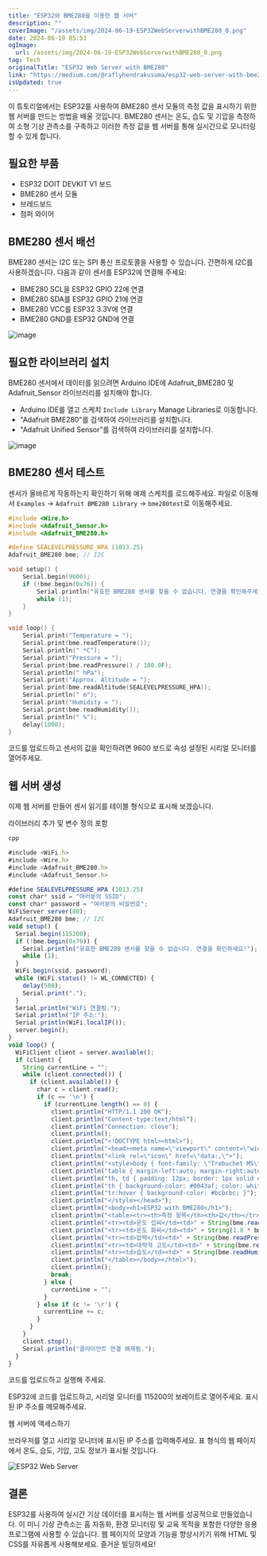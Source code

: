 ```yaml
---
title: "ESP32와 BME280을 이용한 웹 서버"
description: ""
coverImage: "/assets/img/2024-06-19-ESP32WebServerwithBME280_0.png"
date: 2024-06-19 05:53
ogImage: 
  url: /assets/img/2024-06-19-ESP32WebServerwithBME280_0.png
tag: Tech
originalTitle: "ESP32 Web Server with BME280"
link: "https://medium.com/@raflyhendrakusuma/esp32-web-server-with-bme280-ac98a4bda18a"
isUpdated: true
---
```






이 튜토리얼에서는 ESP32를 사용하여 BME280 센서 모듈의 측정 값을 표시하기 위한 웹 서버를 만드는 방법을 배울 것입니다. BME280 센서는 온도, 습도 및 기압을 측정하여 소형 기상 관측소를 구축하고 이러한 측정 값을 웹 서버를 통해 실시간으로 모니터링할 수 있게 합니다.

## 필요한 부품

- ESP32 DOIT DEVKIT V1 보드
- BME280 센서 모듈
- 브레드보드
- 점퍼 와이어

## BME280 센서 배선

<div class="content-ad"></div>

BME280 센서는 I2C 또는 SPI 통신 프로토콜을 사용할 수 있습니다. 간편하게 I2C를 사용하겠습니다. 다음과 같이 센서를 ESP32에 연결해 주세요:

- BME280 SCL을 ESP32 GPIO 22에 연결
- BME280 SDA를 ESP32 GPIO 21에 연결
- BME280 VCC를 ESP32 3.3V에 연결
- BME280 GND를 ESP32 GND에 연결

![image](/assets/img/2024-06-19-ESP32WebServerwithBME280_0.png)

## 필요한 라이브러리 설치

<div class="content-ad"></div>

BME280 센서에서 데이터를 읽으려면 Arduino IDE에 Adafruit_BME280 및 Adafruit_Sensor 라이브러리를 설치해야 합니다.

- Arduino IDE를 열고 스케치 `Include Library` Manage Libraries로 이동합니다.
- "Adafruit BME280"를 검색하여 라이브러리를 설치합니다.
- "Adafruit Unified Sensor"를 검색하여 라이브러리를 설치합니다.

![image](/assets/img/2024-06-19-ESP32WebServerwithBME280_1.png)

## BME280 센서 테스트

<div class="content-ad"></div>

센서가 올바르게 작동하는지 확인하기 위해 예제 스케치를 로드해주세요. 파일로 이동해서 `Examples` -> `Adafruit BME280 Library` -> `bme280test`로 이동해주세요.

```cpp
#include <Wire.h>
#include <Adafruit_Sensor.h>
#include <Adafruit_BME280.h>

#define SEALEVELPRESSURE_HPA (1013.25)
Adafruit_BME280 bme; // I2C

void setup() {
    Serial.begin(9600);
    if (!bme.begin(0x76)) {
        Serial.println("유효한 BME280 센서를 찾을 수 없습니다. 연결을 확인해주세요!");
        while (1);
    }
}

void loop() {
    Serial.print("Temperature = ");
    Serial.print(bme.readTemperature());
    Serial.println(" *C");
    Serial.print("Pressure = ");
    Serial.print(bme.readPressure() / 100.0F);
    Serial.println(" hPa");
    Serial.print("Approx. Altitude = ");
    Serial.print(bme.readAltitude(SEALEVELPRESSURE_HPA));
    Serial.println(" m");
    Serial.print("Humidity = ");
    Serial.print(bme.readHumidity());
    Serial.println(" %");
    delay(1000);
}
```

코드를 업로드하고 센서의 값을 확인하려면 9600 보드로 속성 설정된 시리얼 모니터를 열어주세요.

## 웹 서버 생성

<div class="content-ad"></div>

이제 웹 서버를 만들어 센서 읽기를 테이블 형식으로 표시해 보겠습니다.

라이브러리 추가 및 변수 정의 포함

```js
cpp

#include <WiFi.h>
#include <Wire.h>
#include <Adafruit_BME280.h>
#include <Adafruit_Sensor.h>

#define SEALEVELPRESSURE_HPA (1013.25)
const char* ssid = "여러분의 SSID";
const char* password = "여러분의 비밀번호";
WiFiServer server(80);
Adafruit_BME280 bme; // I2C
void setup() {
  Serial.begin(115200);
  if (!bme.begin(0x76)) {
    Serial.println("유효한 BME280 센서를 찾을 수 없습니다. 연결을 확인하세요!");
    while (1);
  }
  WiFi.begin(ssid, password);
  while (WiFi.status() != WL_CONNECTED) {
    delay(500);
    Serial.print(".");
  }
  Serial.println("WiFi 연결됨.");
  Serial.println("IP 주소:");
  Serial.println(WiFi.localIP());
  server.begin();
}
void loop() {
  WiFiClient client = server.available();
  if (client) {
    String currentLine = "";
    while (client.connected()) {
      if (client.available()) {
        char c = client.read();
        if (c == '\n') {
          if (currentLine.length() == 0) {
            client.println("HTTP/1.1 200 OK");
            client.println("Content-type:text/html");
            client.println("Connection: close");
            client.println();
            client.println("<!DOCTYPE html><html>");
            client.println("<head><meta name=\"viewport\" content=\"width=device-width, initial-scale=1\">");
            client.println("<link rel=\"icon\" href=\"data:,\">");
            client.println("<style>body { font-family: \"Trebuchet MS\", Arial; text-align: center; }");
            client.println("table { margin-left:auto; margin-right:auto; border-collapse: collapse; width:35%; }");
            client.println("th, td { padding: 12px; border: 1px solid #ddd; }");
            client.println("th { background-color: #0043af; color: white; }");
            client.println("tr:hover { background-color: #bcbcbc; }");
            client.println("</style></head>");
            client.println("<body><h1>ESP32 with BME280</h1>");
            client.println("<table><tr><th>측정 항목</th><th>값</th></tr>");
            client.println("<tr><td>온도 섭씨</td><td>" + String(bme.readTemperature()) + " *C</td></tr>");
            client.println("<tr><td>온도 화씨</td><td>" + String(1.8 * bme.readTemperature() + 32) + " *F</td></tr>");
            client.println("<tr><td>압력</td><td>" + String(bme.readPressure() / 100.0F) + " hPa</td></tr>");
            client.println("<tr><td>대략적 고도</td><td>" + String(bme.readAltitude(SEALEVELPRESSURE_HPA)) + " m</td></tr>");
            client.println("<tr><td>습도</td><td>" + String(bme.readHumidity()) + " %</td></tr>");
            client.println("</table></body></html>");
            client.println();
            break;
          } else {
            currentLine = "";
          }
        } else if (c != '\r') {
          currentLine += c;
        }
      }
    }
    client.stop();
    Serial.println("클라이언트 연결 해제됨.");
  }
}
```

코드를 업로드하고 실행해 주세요.

<div class="content-ad"></div>

ESP32에 코드를 업로드하고, 시리얼 모니터를 115200의 보레이트로 열어주세요. 표시된 IP 주소를 메모해주세요.

웹 서버에 액세스하기

브라우저를 열고 시리얼 모니터에 표시된 IP 주소를 입력해주세요. 표 형식의 웹 페이지에서 온도, 습도, 기압, 고도 정보가 표시될 것입니다. 

![ESP32 Web Server](/assets/img/2024-06-19-ESP32WebServerwithBME280_2.png)

<div class="content-ad"></div>

## 결론

ESP32를 사용하여 실시간 기상 데이터를 표시하는 웹 서버를 성공적으로 만들었습니다. 이 미니 기상 관측소는 홈 자동화, 환경 모니터링 및 교육 목적을 포함한 다양한 응용 프로그램에 사용할 수 있습니다. 웹 페이지의 모양과 기능을 향상시키기 위해 HTML 및 CSS를 자유롭게 사용해보세요. 즐거운 빌딩하세요!